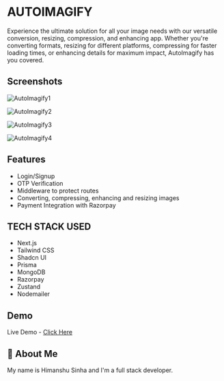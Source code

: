 # AUTOIMAGIFY

Experience the ultimate solution for all your image needs with our versatile conversion, resizing, compression, and enhancing app. Whether you're converting formats, resizing for different platforms, compressing for faster loading times, or enhancing details for maximum impact, AutoImagify has you covered.

## Screenshots

![AutoImagify1](https://github.com/HimanshuS1nha/AutoImagify/assets/97872929/da24fda5-47d4-45f9-b01c-b6bf47b803b7)

![AutoImagify2](https://github.com/HimanshuS1nha/AutoImagify/assets/97872929/634ae31e-2904-476c-95b0-19ce57d50a7e)

![AutoImagify3](https://github.com/HimanshuS1nha/AutoImagify/assets/97872929/8c8fb8ba-5a51-4309-a5de-d8de9fe3ddba)

![AutoImagify4](https://github.com/HimanshuS1nha/AutoImagify/assets/97872929/14269616-7d3f-4d08-a19f-9ca6f930e0cf)

## Features

- Login/Signup
- OTP Verification
- Middleware to protect routes
- Converting, compressing, enhancing and resizing images
- Payment Integration with Razorpay

## TECH STACK USED

- Next.js
- Tailwind CSS
- Shadcn UI
- Prisma
- MongoDB
- Razorpay
- Zustand
- Nodemailer

## Demo

Live Demo - [Click Here](https://autoimagify.vercel.app)

## 🚀 About Me

My name is Himanshu Sinha and I'm a full stack developer.
